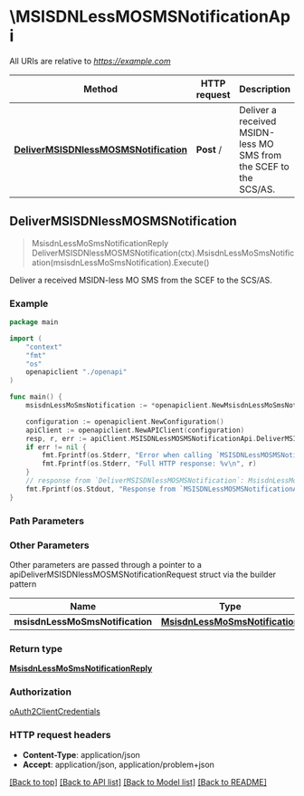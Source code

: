 # \MSISDNLessMOSMSNotificationApi

All URIs are relative to *https://example.com*

Method | HTTP request | Description
------------- | ------------- | -------------
[**DeliverMSISDNlessMOSMSNotification**](MSISDNLessMOSMSNotificationApi.md#DeliverMSISDNlessMOSMSNotification) | **Post** / | Deliver a received MSIDN-less MO SMS from the SCEF to the SCS/AS.



## DeliverMSISDNlessMOSMSNotification

> MsisdnLessMoSmsNotificationReply DeliverMSISDNlessMOSMSNotification(ctx).MsisdnLessMoSmsNotification(msisdnLessMoSmsNotification).Execute()

Deliver a received MSIDN-less MO SMS from the SCEF to the SCS/AS.

### Example

```go
package main

import (
    "context"
    "fmt"
    "os"
    openapiclient "./openapi"
)

func main() {
    msisdnLessMoSmsNotification := *openapiclient.NewMsisdnLessMoSmsNotification("SupportedFeatures_example", "Sms_example", "ExternalId_example", int32(123)) // MsisdnLessMoSmsNotification | 

    configuration := openapiclient.NewConfiguration()
    apiClient := openapiclient.NewAPIClient(configuration)
    resp, r, err := apiClient.MSISDNLessMOSMSNotificationApi.DeliverMSISDNlessMOSMSNotification(context.Background()).MsisdnLessMoSmsNotification(msisdnLessMoSmsNotification).Execute()
    if err != nil {
        fmt.Fprintf(os.Stderr, "Error when calling `MSISDNLessMOSMSNotificationApi.DeliverMSISDNlessMOSMSNotification``: %v\n", err)
        fmt.Fprintf(os.Stderr, "Full HTTP response: %v\n", r)
    }
    // response from `DeliverMSISDNlessMOSMSNotification`: MsisdnLessMoSmsNotificationReply
    fmt.Fprintf(os.Stdout, "Response from `MSISDNLessMOSMSNotificationApi.DeliverMSISDNlessMOSMSNotification`: %v\n", resp)
}
```

### Path Parameters



### Other Parameters

Other parameters are passed through a pointer to a apiDeliverMSISDNlessMOSMSNotificationRequest struct via the builder pattern


Name | Type | Description  | Notes
------------- | ------------- | ------------- | -------------
 **msisdnLessMoSmsNotification** | [**MsisdnLessMoSmsNotification**](MsisdnLessMoSmsNotification.md) |  | 

### Return type

[**MsisdnLessMoSmsNotificationReply**](MsisdnLessMoSmsNotificationReply.md)

### Authorization

[oAuth2ClientCredentials](../README.md#oAuth2ClientCredentials)

### HTTP request headers

- **Content-Type**: application/json
- **Accept**: application/json, application/problem+json

[[Back to top]](#) [[Back to API list]](../README.md#documentation-for-api-endpoints)
[[Back to Model list]](../README.md#documentation-for-models)
[[Back to README]](../README.md)

